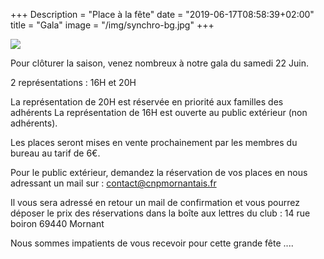 +++
Description = "Place à la fête"
date = "2019-06-17T08:58:39+02:00"
title = "Gala"
image = "/img/synchro-bg.jpg"
+++

<img src="/img/20190617-gala.png" class="img-responsive img-center">

Pour clôturer la saison, venez nombreux à notre gala du samedi 22 Juin.

2 représentations : 16H et 20H

La représentation de 20H est réservée en priorité aux familles des adhérents
La représentation de 16H est ouverte au public extérieur (non adhérents).

Les places seront mises en vente prochainement par les membres du bureau au tarif de 6€.

Pour le public extérieur, demandez la réservation de vos places en nous adressant un mail sur :
contact@cnpmornantais.fr

Il vous sera adressé en retour un mail de confirmation et vous pourrez déposer
le prix des réservations dans la boîte aux lettres du club :
14 rue boiron
69440 Mornant

Nous sommes impatients de vous recevoir pour cette grande fête ....

